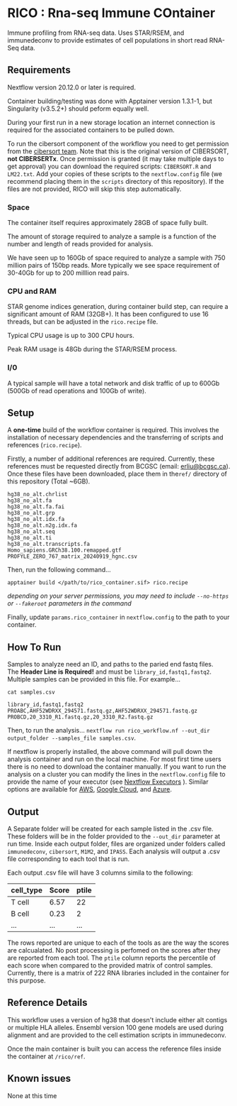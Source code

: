 # RICO : Rna-seq Immune COntainer

Immune profiling from RNA-seq data.
Uses STAR/RSEM, and immunedeconv to provide estimates of cell populations in short read RNA-Seq data.

## Requirements

Nextflow version 20.12.0 or later is required.

Container building/testing was done with Apptainer version 1.3.1-1, but Singularity (v3.5.2+) should peform equally well.

During your first run in a new storage location an internet connection is required for the 
associated containers to be pulled down.  

To run the cibersort component of the workflow you need to get permission from the [cibersort
team](https://cibersort.stanford.edu/). Note that this is the original version of CIBERSORT, **not
CIBERSERTx**. Once permission is granted (it may take multiple days to get approval) you can download
the required scripts: `CIBERSORT.R` and `LM22.txt`.  Add your copies of these scripts
to the `nextflow.config` file (we recommend placing them in the `scripts` directory of this repository).
If the files are not provided, RICO will skip this step automatically.

### Space

The container itself requires approximately 28GB of space fully built.

The amount of storage required to analyze a sample is a function of the number and length of reads
provided for analysis.

We have seen up to 160Gb of space required to analyze a sample with 750 million pairs of 150bp reads.
More typically we see space requirement of 30-40Gb for up to 200 milllion read pairs.

### CPU and RAM

STAR genome indices generation, during container build step, can require a significant amount of RAM (32GB+).
It has been configured to use 16 threads, but can be adjusted in the `rico.recipe` file.

Typical CPU usage is up to 300 CPU hours.

Peak RAM usage is 48Gb during the STAR/RSEM process.

### I/0

A typical sample will have a total network and disk traffic of up to 600Gb (500Gb of read operations and 100Gb of write).

## Setup

A **one-time** build of the workflow container is required. This involves the installation of necessary dependencies and the transferring of scripts and references (`rico.recipe`).

Firstly, a number of additional references are required. Currently, these references must be requested directly from BCGSC (email: erliu@bcgsc.ca).
Once these files have been downloaded, place them in the`ref/` directory of this repository (Total ~6GB).
```
hg38_no_alt.chrlist
hg38_no_alt.fa
hg38_no_alt.fa.fai
hg38_no_alt.grp
hg38_no_alt.idx.fa
hg38_no_alt.n2g.idx.fa
hg38_no_alt.seq
hg38_no_alt.ti
hg38_no_alt.transcripts.fa
Homo_sapiens.GRCh38.100.remapped.gtf
PROFYLE_ZERO_767_matrix_20240919_hgnc.csv
```

Then, run the following command...
```
apptainer build </path/to/rico_container.sif> rico.recipe
```
*depending on your server permissions, you may need to include `--no-https` or `--fakeroot` parameters in the command*

Finally, update `params.rico_container` in `nextflow.config` to the path to your container.

## How To Run

Samples to analyze need an ID, and paths to the paried end fastq files.  
The **Header Line is Required!** and must be `library_id,fastq1,fastq2`.
Multiple samples can be provided in this file.
For example...

```
cat samples.csv

library_id,fastq1,fastq2
PROABC,AHF52WDRXX_294571.fastq.gz,AHF52WDRXX_294571.fastq.gz
PROBCD,20_3310_R1.fastq.gz,20_3310_R2.fastq.gz
```

Then, to run the analysis...
`nextflow run rico_workflow.nf --out_dir output_folder --samples_file samples.csv`.

If nextflow is properly installed, the above command will pull down the analysis container and run on the local machine.
For most first time users there is no need to download the container manually.
If you want to run the analysis on a cluster you can modify the lines in the `nextflow.config` file to provide the name
of your executor (see [Nextflow Executors](https://www.nextflow.io/docs/latest/executor.html) ).  Similar options
are available for [AWS](https://www.nextflow.io/docs/latest/awscloud.html), [Google Cloud](https://www.nextflow.io/docs/latest/google.html),
and [Azure](https://www.nextflow.io/docs/latest/azure.html).

## Output

A Separate folder will be created for each sample listed in the .csv file.   These folders will be in the
folder provided to the `--out_dir` parameter at run time.    Inside each output folder,  files
are organized under folders called `immunedeconv`, `cibersort`, `M1M2`, and `IPASS`.  Each analysis will output
a .csv file corresponding to each tool that is run.  

Each output .csv file will have 3 columns simila to the following:

| cell_type | Score | ptile |
| --------- | ----- | ----- |
| T cell | 6.57 | 22 |
| B cell | 0.23 | 2 |
| ... | ... | ... |

The rows reported are unique to each of the tools as are the way the scores are calcualated.   No post processing
is perfomed on the scores after they are reported from each tool.  The `ptile` column reports the percentile
of each score when compared to the provided matrix of control samples.   Currently, there is a matrix of
222 RNA libraries included in the container for this purpose.

## Reference Details

This workflow uses a version of hg38 that doesn't include either alt contigs or multiple HLA alleles.
Ensembl version 100 gene models are used during alignment and are provided to the cell estimation
scripts in immunedeconv.

Once the main container is built you can access the reference files inside the container at
`/rico/ref`.

## Known issues

None at this time
